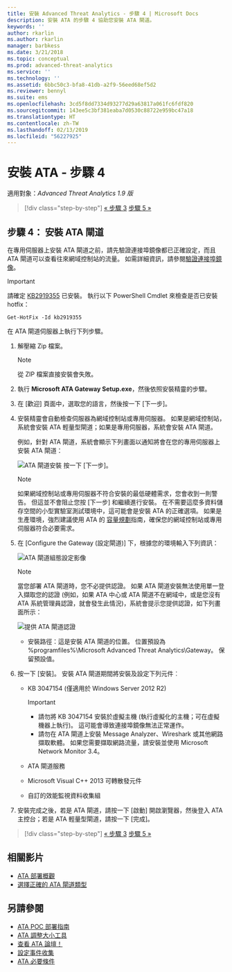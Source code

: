 ```yaml
---
title: 安裝 Advanced Threat Analytics - 步驟 4 | Microsoft Docs
description: 安裝 ATA 的步驟 4 協助您安裝 ATA 閘道。
keywords: ''
author: rkarlin
ms.author: rkarlin
manager: barbkess
ms.date: 3/21/2018
ms.topic: conceptual
ms.prod: advanced-threat-analytics
ms.service: ''
ms.technology: ''
ms.assetid: 6bbc50c3-bfa8-41db-a2f9-56eed68ef5d2
ms.reviewer: bennyl
ms.suite: ems
ms.openlocfilehash: 3cd5f8dd7334d93277d29a63817a061fc6fdf820
ms.sourcegitcommit: 143ee5c3bf381eaba7d0530c88722e959bc47a18
ms.translationtype: HT
ms.contentlocale: zh-TW
ms.lasthandoff: 02/13/2019
ms.locfileid: "56227925"
---
```

# <a name="install-ata---step-4"></a>安裝 ATA - 步驟 4

適用對象：*Advanced Threat Analytics 1.9 版*

> [!div class="step-by-step"]
> [« 步驟 3](install-ata-step3.md)
> [步驟 5 »](install-ata-step5.md)

## <a name="step-4-install-the-ata-gateway"></a>步驟 4： 安裝 ATA 閘道

在專用伺服器上安裝 ATA 閘道之前，請先驗證連接埠鏡像都已正確設定，而且 ATA 閘道可以查看往來網域控制站的流量。 如需詳細資訊，請參閱[驗證連接埠鏡像](validate-port-mirroring.md)。


> [!IMPORTANT]
> 請確定 [KB2919355](http://support.microsoft.com/kb/2919355/) 已安裝。  執行以下 PowerShell Cmdlet 來檢查是否已安裝 hotfix：
>
> `Get-HotFix -Id kb2919355`

在 ATA 閘道伺服器上執行下列步驟。

1. 解壓縮 Zip 檔案。 
   > [!NOTE] 
   > 從 ZIP 檔案直接安裝會失敗。
    
2. 執行 **Microsoft ATA Gateway Setup.exe**，然後依照安裝精靈的步驟。
    
3. 在 [歡迎] 頁面中，選取您的語言，然後按一下 [下一步]。
    
4. 安裝精靈會自動檢查伺服器為網域控制站或專用伺服器。 如果是網域控制站，系統會安裝 ATA 輕量型閘道；如果是專用伺服器，系統會安裝 ATA 閘道。 
    
   例如，針對 ATA 閘道，系統會顯示下列畫面以通知將會在您的專用伺服器上安裝 ATA 閘道：
    
   ![ATA 閘道安裝](media/ata-gw-install.png) 按一下 [下一步]。
    
   > [!NOTE] 
   > 如果網域控制站或專用伺服器不符合安裝的最低硬體需求，您會收到一則警告。 但這並不會阻止您按 [下一步] 和繼續進行安裝。 在不需要這麼多資料儲存空間的小型實驗室測試環境中，這可能會是安裝 ATA 的正確選項。 如果是生產環境，強烈建議使用 ATA 的 [容量規劃](ata-capacity-planning.md)指南，確保您的網域控制站或專用伺服器符合必要需求。
    
5. 在 [Configure the Gateway (設定閘道)] 下，根據您的環境輸入下列資訊：
    
   ![ATA 閘道組態設定影像](media/ata-gw-configure.png)
    
   > [!NOTE]
   > 當您部署 ATA 閘道時，您不必提供認證。 如果 ATA 閘道安裝無法使用單一登入擷取您的認證 (例如，如果 ATA 中心或 ATA 閘道不在網域中，或是您沒有 ATA 系統管理員認證，就會發生此情況)，系統會提示您提供認證，如下列畫面所示： 
   
    ![提供 ATA 閘道認證](media/ata-install-credentials.png)
   
    - 安裝路徑：這是安裝 ATA 閘道的位置。 位置預設為 %programfiles%\Microsoft Advanced Threat Analytics\Gateway。 保留預設值。
   
6. 按一下 [安裝]。 安裝 ATA 閘道期間將安裝及設定下列元件︰
    
    -   KB 3047154 (僅適用於 Windows Server 2012 R2)
    
        > [!IMPORTANT]
        > -   請勿將 KB 3047154 安裝於虛擬主機 (執行虛擬化的主機；可在虛擬機器上執行)。 這可能會導致連接埠鏡像無法正常運作。 
        > -   請勿在 ATA 閘道上安裝 Message Analyzer、Wireshark 或其他網路擷取軟體。 如果您需要擷取網路流量，請安裝並使用 Microsoft Network Monitor 3.4。
    
    -   ATA 閘道服務
    -   Microsoft Visual C++ 2013 可轉散發元件
    -   自訂的效能監視資料收集組
    
7. 安裝完成之後，若是 ATA 閘道，請按一下 [啟動] 開啟瀏覽器，然後登入 ATA 主控台；若是 ATA 輕量型閘道，請按一下 [完成]。


> [!div class="step-by-step"]
> [« 步驟 3](install-ata-step3.md)
> [步驟 5 »](install-ata-step5.md)


## <a name="related-videos"></a>相關影片
- [ATA 部署概觀](https://channel9.msdn.com/Shows/Microsoft-Security/Overview-of-ATA-Deployment-in-10-Minutes)
- [選擇正確的 ATA 閘道類型](https://channel9.msdn.com/Shows/Microsoft-Security/ATA-Deployment-Choose-the-Right-Gateway-Type)

## <a name="see-also"></a>另請參閱
- [ATA POC 部署指南](http://aka.ms/atapoc)
- [ATA 調整大小工具](http://aka.ms/atasizingtool)
- [查看 ATA 論壇！](https://social.technet.microsoft.com/Forums/security/home?forum=mata)
- [設定事件收集](configure-event-collection.md)
- [ATA 必要條件](ata-prerequisites.md)


